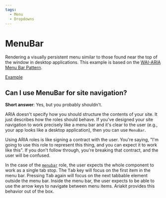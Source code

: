 ```yaml
---
tags:
  - Menu
  - Dropdowns
---
```


# MenuBar

<div data-description>

Rendering a visually persistent menu similar to those found near the top of the window in desktop applications. This example is based on the <a href="https://www.w3.org/WAI/ARIA/apg/patterns/menu/">WAI-ARIA Menu Bar Pattern</a>.

</div>

<div data-tags></div>

<a href="./index.tsx" data-playground>Example</a>

## Can I use MenuBar for site navigation?

**Short answer**: Yes, but you probably shouldn't.

ARIA doesn't specify how you should structure the contents of your site. It just describes how the roles should behave. If you've designed your site navigation to work precisely like a menu bar and it's clear to the user (e.g., your app looks like a desktop application), then you can use `MenuBar`.

Using ARIA roles is like signing a contract with the user. You're saying, "I'm going to use this role to represent this thing, and you can expect it to work like this". If you don't follow through, you're breaking that contract, and the user will be confused.

In the case of the [`menubar`](https://w3c.github.io/aria/#menubar) role, the user expects the whole component to work as a single tab stop. The <kbd>Tab</kbd> key will focus on the first item in the menu bar. Pressing <kbd>Tab</kbd> again will focus on the next tabbable element outside the menu bar. Inside the menu bar, the user expects to be able to use the arrow keys to navigate between menu items. Ariakit provides this behavior out of the box.
